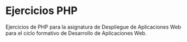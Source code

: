 # Ejercicios PHP

Ejercicios de PHP para la asignatura de Despliegue de Aplicaciones Web para el ciclo formativo de Desarrollo de Aplicaciones Web.



